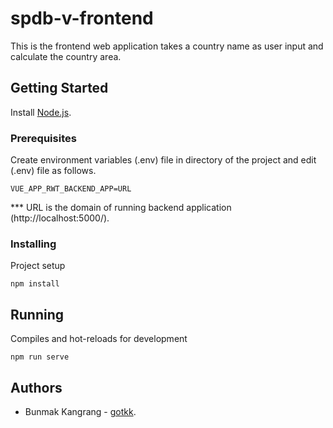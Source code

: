 # spdb-v-frontend
This is the frontend web application takes a country name as user input and calculate the country area.

## Getting Started
Install [Node.js](https://nodejs.org/en/).

### Prerequisites
Create environment variables (.env) file in directory of the project and edit (.env) file as follows.
```
VUE_APP_RWT_BACKEND_APP=URL
```
*** URL is the domain of running backend application (http://localhost:5000/). 

### Installing
Project setup
```
npm install
```

## Running
Compiles and hot-reloads for development
```
npm run serve
```

## Authors
* Bunmak Kangrang - [gotkk](https://github.com/gotkk).